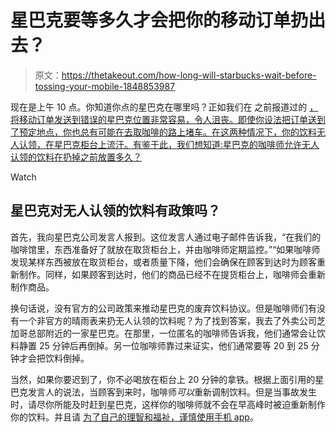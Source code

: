 # 星巴克要等多久才会把你的移动订单扔出去？

> 原文：<https://thetakeout.com/how-long-will-starbucks-wait-before-tossing-your-mobile-1848853987>

现在是上午 10 点。你知道你点的星巴克在哪里吗？正如我们在 之前报道过的 [，将移动订单发送到错误的星巴克位置非常容易，令人沮丧。即使你设法把订单送到了预定地点，你也总有可能在去取咖啡的路上堵车。在这两种情况下，你的饮料无人认领，在星巴克柜台上流汗。有鉴于此，我们想知道:星巴克的咖啡师允许无人认领的饮料在扔掉之前放置多久？](https://thetakeout.com/cancel-starbucks-mobile-order-1847900234)

Watch

## 星巴克对无人认领的饮料有政策吗？

首先，我向星巴克公司发言人报到。这位发言人通过电子邮件告诉我，“在我们的咖啡馆里，东西准备好了就放在取货柜台上，并由咖啡师定期监控。”“如果咖啡师发现某样东西被放在取货柜台，或者质量下降，他们会确保在顾客到达时为顾客重新制作。同样，如果顾客到达时，他们的商品已经不在提货柜台上，咖啡师会重新制作商品。

换句话说，没有官方的公司政策来推动星巴克的废弃饮料协议。但是咖啡师们有没有一个非官方的晴雨表来扔无人认领的饮料呢？为了找到答案，我去了外卖公司芝加哥总部附近的一家星巴克。在那里，一位匿名的咖啡师告诉我，他们通常会让饮料静置 25 分钟后再倒掉。另一位咖啡师靠过来证实，他们通常要等 20 到 25 分钟才会把饮料倒掉。

当然，如果你要迟到了，你不必喝放在柜台上 20 分钟的拿铁。根据上面引用的星巴克发言人的说法，当顾客到来时，咖啡师*可以*重新调制饮料。但是当事故发生时，请尽你所能及时赶到星巴克，这样你的咖啡师就不会在早高峰时被迫重新制作你的饮料。并且请 [为了自己的理智和福祉，谨慎使用手机 app](https://thetakeout.com/pros-and-cons-of-ordering-from-a-fast-food-mobile-app-1848713894)。
